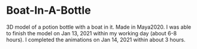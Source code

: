# Boat-In-A-Bottle
3D model of a potion bottle with a boat in it. Made in Maya2020. I was able to finish the model on Jan 13, 2021 within my working day (about 6-8 hours). I completed the animations on Jan 14, 2021 within about 3 hours.
